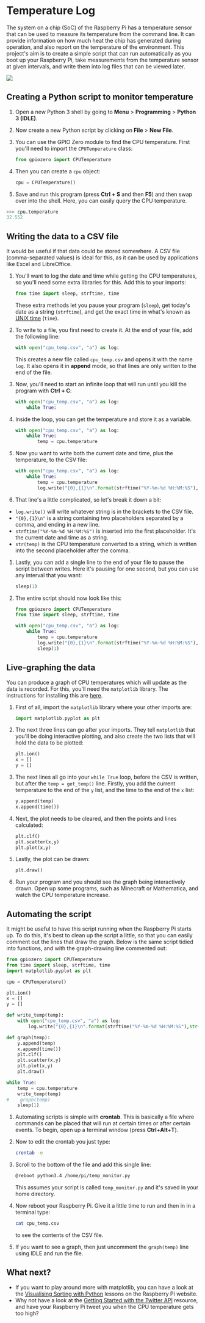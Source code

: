 # Temperature Log

The system on a chip (SoC) of the Raspberry Pi has a temperature sensor that can be used to measure its temperature from the command line. It can provide information on how much heat the chip has generated during operation, and also report on the temperature of the environment. This project's aim is to create a simple script that can run automatically as you boot up your Raspberry Pi, take measurements from the temperature sensor at given intervals, and write them into log files that can be viewed later.

![](images/bcm2835.jpg)

## Creating a Python script to monitor temperature

1. Open a new Python 3 shell by going to **Menu** > **Programming** > **Python 3 (IDLE)**.

1. Now create a new Python script by clicking on **File** > **New File**.

1. You can use the GPIO Zero module to find the CPU temperature. First you'll need to import the `CPUTemperature` class:

	```python
	from gpiozero import CPUTemperature
	```
1. Then you can create a `cpu` object:

	```python
	cpu = CPUTemperature()
	```
1. Save and run this program (press **Ctrl + S** and then **F5**) and then swap over into the shell. Here, you can easily query the CPU temperature.

```python
>>> cpu.temperature
32.552
```

## Writing the data to a CSV file

It would be useful if that data could be stored somewhere. A CSV file (comma-separated values) is ideal for this, as it can be used by applications like Excel and LibreOffice.

1. You'll want to log the date and time while getting the CPU temperatures, so you'll need some extra libraries for this. Add this to your imports:

    ```python
    from time import sleep, strftime, time
    ```

    These extra methods let you pause your program (`sleep`), get today's date as a string (`strftime`), and get the exact time in what's known as [UNIX time](https://en.wikipedia.org/wiki/Unix_time) (`time`).

1. To write to a file, you first need to create it. At the end of your file, add the following line:

    ```python
    with open("cpu_temp.csv", "a") as log:
    ```

    This creates a new file called `cpu_temp.csv` and opens it with the name `log`. It also opens it in **append** mode, so that lines are only written to the end of the file.

1. Now, you'll need to start an infinite loop that will run until you kill the program with **Ctrl + C**:

    ```python
    with open("cpu_temp.csv", "a") as log:
        while True:
    ```

1. Inside the loop, you can get the temperature and store it as a variable.

    ```python
    with open("cpu_temp.csv", "a") as log:
        while True:
            temp = cpu.temperature
    ```

1. Now you want to write both the current date and time, plus the temperature, to the CSV file:

    ```python
    with open("cpu_temp.csv", "a") as log:
        while True:
            temp = cpu.temperature
            log.write("{0},{1}\n".format(strftime("%Y-%m-%d %H:%M:%S"),str(temp)))
    ```

1. That line's a little complicated, so let's break it down a bit:

  - `log.write()` will write whatever string is in the brackets to the CSV file.
  - `"{0},{1}\n"` is a string containing two placeholders separated by a comma, and ending in a new line.
  - `strftime("%Y-%m-%d %H:%M:%S")` is inserted into the first placeholder. It's the current date and time as a string.
  - `str(temp)` is the CPU temperature converted to a string, which is written into the second placeholder after the comma.

1. Lastly, you can add a single line to the end of your file to pause the script between writes. Here it's pausing for one second, but you can use any interval that you want:

    ```python
    sleep(1)
    ```

1. The entire script should now look like this:

    ```python
	from gpiozero import CPUTemperature
    from time import sleep, strftime, time

    with open("cpu_temp.csv", "a") as log:
        while True:
            temp = cpu.temperature
            log.write("{0},{1}\n".format(strftime("%Y-%m-%d %H:%M:%S"),str(temp)))
            sleep(1)
    ```

## Live-graphing the data

You can produce a graph of CPU temperatures which will update as the data is recorded. For this, you'll need the `matplotlib` library. The instructions for installing this are [here](https://github.com/raspberrypilearning/temperature-log/blob/master/software.md).

1. First of all, import the `matplotlib` library where your other imports are:

    ```python
    import matplotlib.pyplot as plt
    ```

1. The next three lines can go after your imports. They tell `matplotlib` that you'll be doing interactive plotting, and also create the two lists that will hold the data to be plotted:

    ```python
    plt.ion()
    x = []
    y = []
    ```

1. The next lines all go into your `while True` loop, before the CSV is written, but after the `temp = get_temp()` line. Firstly, you add the current temperature to the end of the `y` list, and the time to the end of the `x` list:

    ```python
    y.append(temp)
    x.append(time())
    ```

1. Next, the plot needs to be cleared, and then the points and lines calculated:

    ```python
    plt.clf()
    plt.scatter(x,y)
    plt.plot(x,y)
    ```

1. Lastly, the plot can be drawn:

    ```python
    plt.draw()
    ```

1. Run your program and you should see the graph being interactively drawn. Open up some programs, such as Minecraft or Mathematica, and watch the CPU temperature increase.

## Automating the script

It might be useful to have this script running when the Raspberry Pi starts up. To do this, it's best to clean up the script a little, so that you can easily comment out the lines that draw the graph. Below is the same script tidied into functions, and with the graph-drawing line commented out:

```python
from gpiozero import CPUTemperature
from time import sleep, strftime, time
import matplotlib.pyplot as plt

cpu = CPUTemperature()

plt.ion()
x = []
y = []

def write_temp(temp):
    with open("cpu_temp.csv", "a") as log:
        log.write("{0},{1}\n".format(strftime("%Y-%m-%d %H:%M:%S"),str(temp)))

def graph(temp):
    y.append(temp)
    x.append(time())
    plt.clf()
    plt.scatter(x,y)
    plt.plot(x,y)
    plt.draw()    

while True:
    temp = cpu.temperature
    write_temp(temp)
#    graph(temp)
    sleep(1)

```

1. Automating scripts is simple with **crontab**. This is basically a file where commands can be placed that will run at certain times or after certain events. To begin, open up a terminal window (press **Ctrl**+**Alt**+**T**).

1. Now to edit the crontab you just type:

    ```bash
    crontab -e
    ```
1. Scroll to the bottom of the file and add this single line:

    ```bash
    @reboot python3.4 /home/pi/temp_monitor.py
    ```

    This assumes your script is called `temp_monitor.py` and it's saved in your home directory.

1. Now reboot your Raspberry Pi. Give it a little time to run and then in in a terminal type:

    ```bash
    cat cpu_temp.csv
    ```

    to see the contents of the CSV file.

1. If you want to see a graph, then just uncomment the `graph(temp)` line using IDLE and run the file.

## What next?

- If you want to play around more with matplotlib, you can have a look at the [Visualising Sorting with Python](https://www.raspberrypi.org/learning/visualising-sorting-with-python/) lessons on the Raspberry Pi website.
- Why not have a look at the [Getting Started with the Twitter API](https://www.raspberrypi.org/learning/getting-started-with-the-twitter-api/) resource, and have your Raspberry Pi tweet you when the CPU temperature gets too high?

